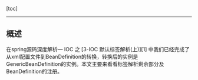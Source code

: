 
[toc]

---

## 概述

在spring源码深度解析— IOC 之 [3-IOC 默认标签解析(上)][1] 中我们已经完成了从xml配置文件到BeanDefinition的转换，转换后的实例是GenericBeanDefinition的实例。本文主要来看看标签解析剩余部分及BeanDefinition的注册。


  